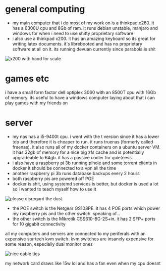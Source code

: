 # general computing
- my main computer that i do most of my work on is a thinkpad x260. it has a 6300U cpu and 8Gb of ram. it runs debian unstable, manjaro and windows for when i need to use shitty proprietary software
- i also use a thinkpad x200. it has an amazing keyboard so its great for writing latex documents. it's librebooted and has no proprietary software at all on it. its running devuan currently since parabola is shit

![x200 with hand for scale](https://eda.gay/img/x200.jpg?h=400&w=200)

# games etc
i have a small form factor dell optiplex 3060 with an 8500T cpu
with 16Gb of memory. its useful to have a windows computer laying
about that i can play games with my friends on

# server
- my nas has a i5-9400t cpu. i went with the t version since it has a lower tdp and therefore it is cheaper to run. it runs truenas (formerly called freenas). it also runs all of my docker containers on a ubuntu server VM. it has 32gb of memory for a nice big zfs cache and is potentially upgradeable to 64gb. it has a passive cooler for quietness. 
- i also have a raspberry pi 3b running pihole and some torrent clients in docker it should be connected to a vpn all the time
- another raspberry pi 3b runs database backups every 2 hours
- both raspberry pis are powered off POE
- docker is shit, using systemd services is better, but docker is used a lot so i wanted to teach myself how to use it

![please disregard the dust](https://eda.gay/img/server.jpg)

- the POE switch is the Netgear GS108PE. it has 4 POE ports which power my raspberry pis and the other switch. speaking of...
- the other switch is the Mikrotik CSS610-8G-2S+in. it has 2 SFP+ ports for 10 gigabit connectivity

all my computers and servers are connected to my periferals with an expensive startech kvm switch. kvm switches are insanely expensive for some reason, especially dual monitor ones

![nice cable ties](/img/nicfan.jpg)

my network card draws like 15w lol and has a fan even when my cpu doesnt
